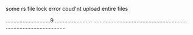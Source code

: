 some rs file lock error coud'nt upload entire files

.............................9
........................
.............................
...............................
.......................................
